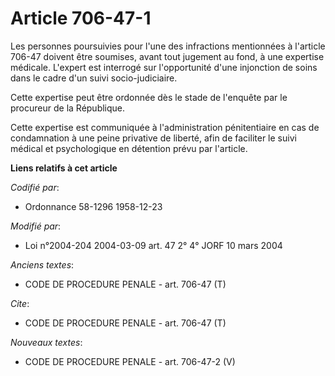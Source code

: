 # Article 706-47-1

Les personnes poursuivies pour l'une des infractions mentionnées à l'article 706-47 doivent être soumises, avant tout
jugement au fond, à une expertise médicale. L'expert est interrogé sur l'opportunité d'une injonction de soins dans le cadre
d'un suivi socio-judiciaire.

Cette expertise peut être ordonnée dès le stade de l'enquête par le procureur de la République.

Cette expertise est communiquée à l'administration pénitentiaire en cas de condamnation à une peine privative de liberté,
afin de faciliter le suivi médical et psychologique en détention prévu par l'article.

**Liens relatifs à cet article**

_Codifié par_:

  - Ordonnance 58-1296 1958-12-23

_Modifié par_:

  - Loi n°2004-204 2004-03-09 art. 47 2° 4° JORF 10 mars 2004

_Anciens textes_:

  - CODE DE PROCEDURE PENALE - art. 706-47 (T)

_Cite_:

  - CODE DE PROCEDURE PENALE - art. 706-47 (T)

_Nouveaux textes_:

  - CODE DE PROCEDURE PENALE - art. 706-47-2 (V)
